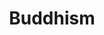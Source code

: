 ---
title: Buddhism
crosslinks:
- zen
- DhammaBooks
- Meditation
- thaiforest
- streamentry
- dhammawheel
- vegan
- TheMindIlluminated
- vajrayana
- metta
- chan
- Drugs
- AskReddit
- Linky_links
- xkcd
- ilikedthis
- askphilosophy
- MGTOW
- zens
---